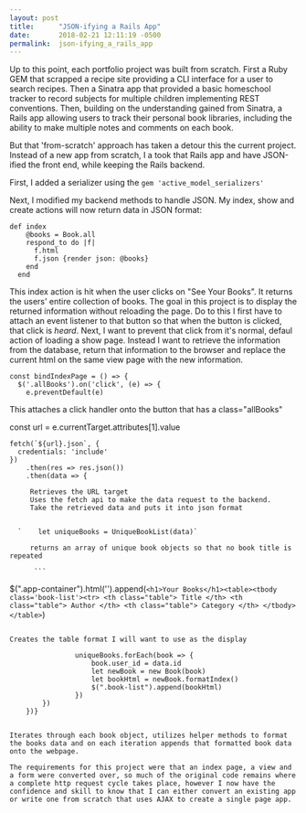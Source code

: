 ```yaml
---
layout: post
title:      "JSON-ifying a Rails App"
date:       2018-02-21 12:11:19 -0500
permalink:  json-ifying_a_rails_app
---
```



Up to this point, each portfolio project was built from scratch.  First a Ruby GEM that scrapped a recipe site providing a CLI interface for a user to search recipes.  Then a Sinatra app that provided a basic homeschool tracker to record subjects for multiple children implementing REST conventions.  Then, building on the understanding gained from Sinatra, a Rails app allowing users to track their personal book libraries, including the ability to make multiple notes and comments on each book.

But that 'from-scratch' approach has taken a detour this the current project.  Instead of a new app from scratch, I a took that Rails app and have JSON-ified the front end, while keeping the Rails backend.  

First, I added a serializer using the `gem 'active_model_serializers'`

Next, I modified my backend methods to handle JSON.  My index, show and create actions will now return data in JSON format:

```
def index
    @books = Book.all
    respond_to do |f|
      f.html
      f.json {render json: @books}
    end
  end
```
	
This index action is hit when the user clicks on "See Your Books".  It returns the users' entire collection of books. The goal in this project is to display the returned information without reloading the page.  Do to this I first have to attach an event listener to that button so that when the button is clicked, that click is *heard*.  Next, I want to prevent that click from it's normal, defaul action of loading a show page.  Instead I want to retrieve the information from the database, return that information to the browser and replace the current html on the same view page with the new information.


```
const bindIndexPage = () => {
  $('.allBooks').on('click', (e) => {
    e.preventDefault(e)
```

 This attaches a click handler onto the button that has a class="allBooks"
 
   const url = e.currentTarget.attributes[1].value

    fetch(`${url}.json`, {
      credentials: 'include'
    })
        .then(res => res.json())
        .then(data => {
    
		 Retrieves the URL target
		 Uses the fetch api to make the data request to the backend. 
		 Take the retrieved data and puts it into json format


      `    let uniqueBooks = UniqueBookList(data)`
				
		 returns an array of unique book objects so that no book title is repeated

          ```
  $(".app-container").html('').append(`<h1>Your Books</h1><table><tbody class='book-list'><tr>
                    <th class="table"> Title </th>
                    <th class="table"> Author </th>
                    <th class="table"> Category </th>
                    </tbody></table>`)
```

Creates the table format I will want to use as the display

				uniqueBooks.forEach(book => {
					book.user_id = data.id
					let newBook = new Book(book)
					let bookHtml = newBook.formatIndex()
					$(".book-list").append(bookHtml)
				})
		})
	})}


Iterates through each book object, utilizes helper methods to format the books data and on each iteration appends that formatted book data onto the webpage.

The requirements for this project were that an index page, a view and a form were converted over, so much of the original code remains where a complete http request cycle takes place, however I now have the confidence and skill to know that I can either convert an existing app or write one from scratch that uses AJAX to create a single page app.




